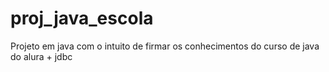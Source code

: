# proj_java_escola
Projeto em java com o intuito de firmar os conhecimentos do curso de java do alura + jdbc 
